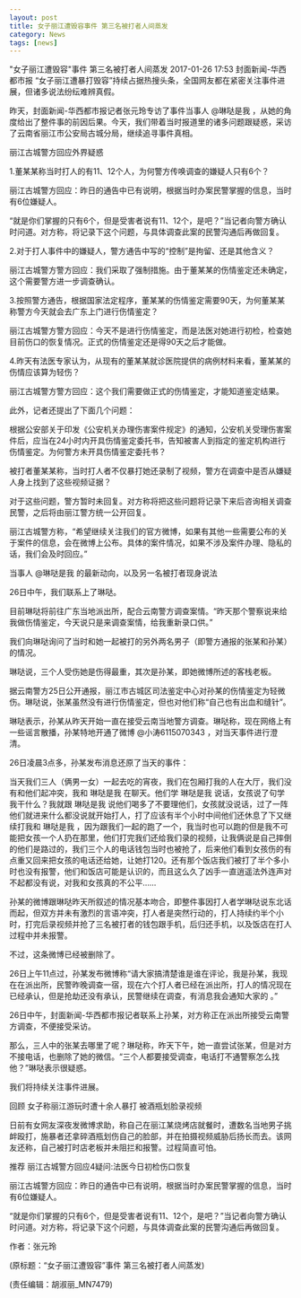 ```yaml
---
layout: post
title: 女子丽江遭毁容事件 第三名被打者人间蒸发
category: News
tags: [news]
---
```


"女子丽江遭毁容"事件 第三名被打者人间蒸发
2017-01-26 17:53 封面新闻-华西都市报
“女子丽江遭暴打毁容”持续占据热搜头条，全国网友都在紧密关注事件进展，但诸多说法纷纭难辨真假。

昨天，封面新闻-华西都市报记者张元玲专访了事件当事人 @琳哒是我 ，从她的角度给出了整件事的前因后果。今天，我们带着当时报道里的诸多问题跟疑惑，采访了云南省丽江市公安局古城分局，继续追寻事件真相。

丽江古城警方回应外界疑惑

1.董某某称当时打人的有11、12个人，为何警方传唤调查的嫌疑人只有6个？

丽江古城警方回应：昨日的通告中已有说明，根据当时办案民警掌握的信息，当时有6位嫌疑人。

“就是你们掌握的只有6个，但是受害者说有11、12个，是吧？”当记者向警方确认时问道。对方称，将记录下这个问题，与具体调查此案的民警沟通后再做回复。

2.对于打人事件中的嫌疑人，警方通告中写的“控制”是拘留、还是其他含义？

丽江古城警方警方回应：我们采取了强制措施。由于董某某的伤情鉴定还未确定，这个需要警方进一步调查确认。

3.按照警方通告，根据国家法定程序，董某某的伤情鉴定需要90天，为何董某某称警方今天就会去广东上门进行伤情鉴定？

丽江古城警方警方回应：今天不是进行伤情鉴定，而是法医对她进行初检，检查她目前伤口的恢复情况。正式的伤情鉴定还是得90天之后才能做。

4.昨天有法医专家认为，从现有的董某某就诊医院提供的病例材料来看，董某某的伤情应该算为轻伤？

丽江古城警方警方回应：这个我们需要做正式的伤情鉴定，才能知道鉴定结果。

此外，记者还提出了下面几个问题：

根据公安部关于印发《公安机关办理伤害案件规定》的通知，公安机关受理伤害案件后，应当在24小时内开具伤情鉴定委托书，告知被害人到指定的鉴定机构进行伤情鉴定。为何警方未开具伤情鉴定委托书？

被打者董某某称，当时打人者不仅暴打她还录制了视频，警方在调查中是否从嫌疑人身上找到了这些视频证据？

对于这些问题，警方暂时未回复。对方称将把这些问题将记录下来后咨询相关调查民警，之后将由丽江警方统一公开回复。

丽江古城警方称，“希望继续关注我们的官方微博，如果有其他一些需要公布的关于案件的信息，会在微博上公布。具体的案件情况，如果不涉及案件办理、隐私的话，我们会及时回应。”

当事人 @琳哒是我 的最新动向，以及另一名被打者现身说法

26日中午，我们联系上了琳哒。

目前琳哒将前往广东当地派出所，配合云南警方调查案情。“昨天那个警察说来给我做伤情鉴定，今天说只是来调查案情，给我重新录口供。”

我们向琳哒询问了当时和她一起被打的另外两名男子（即警方通报的张某和孙某）的情况。

琳哒说，三个人受伤她是伤得最重，其次是孙某，即她微博所述的客栈老板。

据云南警方25日公开通报，丽江市古城区司法鉴定中心对孙某的伤情鉴定为轻微伤。琳哒说，张某虽然没有进行伤情鉴定，但也对他们称“自己也有出血和缝针”。

琳哒表示，孙某从昨天开始一直在接受云南当地警方调查。琳哒称，现在网络上有一些谣言散播，孙某特地开通了微博 @小涛6115070343 ，对当天事件进行澄清。

26日凌晨3点多，孙某发布消息还原了当天的事件：

当天我们三人（俩男一女）一起去吃的宵夜，我们在包厢打我的人在大厅，我们没有和他们起冲突，我和 琳哒是我 在聊天。他们学 琳哒是我 说话，女孩说了句学我干什么？我就跟 琳哒是我 说他们喝多了不要理他们，女孩就没说话，过了一阵他们就进来什么都没说就开始打人，打了应该有半个小时中间他们还休息了下又继续打我和 琳哒是我 ，因为跟我们一起的跑了一个，我当时也可以跑的但是我不可能把女孩一个人扔在那里，他们打完我们还给我们录的视频，让我俩说是自己摔倒的他们是路过的，我们三个人的电话钱包当时也被抢了，后来他们看到女孩伤的有点重又回来把女孩的电话还给她，让她打120。还有那个饭店我们被打了半个多小时也没有报警，他们和饭店可能是认识的，而且这么久了凶手一直逍遥法外连声对不起都没有说，对我和女孩真的不公平……

孙某的微博跟琳哒昨天所叙述的情况基本吻合，即整件事因打人者学琳哒说东北话而起，但双方并未有激烈的言语冲突，打人者是突然行动的，打人持续约半个小时，打完后录视频并抢了三名被打者的钱包跟手机，后归还手机，以及饭店在打人过程中并未报警。

 
不过，这条微博已经被删除了。

26日上午11点过，孙某发布微博称“请大家搞清楚谁是谁在评论，我是孙某，我现在在派出所，民警昨晚调查一宿，现在六个打人者已经在派出所，打人的情况现在已经承认，但是抢劫还没有承认，民警继续在调查，有消息我会通知大家的 。”

26日中午，封面新闻-华西都市报记者联系上孙某，对方称正在派出所接受云南警方调查，不便接受采访。

那么，三人中的张某去哪里了呢？琳哒称，昨天下午，她一直尝试张某，但是对方不接电话，也删除了她的微信。“三个人都要接受调查，电话打不通警察怎么找他？”琳哒表示很疑惑。

我们将持续关注事件进展。

回顾
女子称丽江游玩时遭十余人暴打 被酒瓶划脸录视频

日前有女网友深夜发微博求助，称自己在丽江某烧烤店就餐时，遭数名当地男子挑衅殴打，施暴者还拿碎酒瓶划伤自己的脸部，并在拍摄视频威胁后扬长而去。该网友还称，自己被打时店老板并未阻拦和报警。过程简直可怕。

推荐
丽江古城警方回应4疑问:法医今日初检伤口恢复

丽江古城警方回应：昨日的通告中已有说明，根据当时办案民警掌握的信息，当时有6位嫌疑人。

“就是你们掌握的只有6个，但是受害者说有11、12个，是吧？”当记者向警方确认时问道。对方称，将记录下这个问题，与具体调查此案的民警沟通后再做回复。

作者：张元玲

(原标题：“女子丽江遭毁容”事件 第三名被打者人间蒸发)

(责任编辑：胡淑丽_MN7479)
